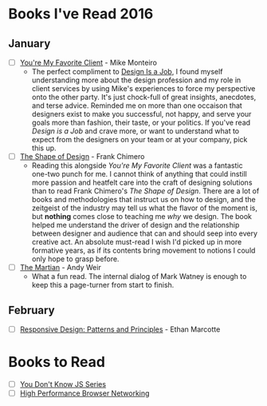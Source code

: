 # Books I've Read 2016

## January
- [ ] [You're My Favorite Client](http://abookapart.com/products/youre-my-favorite-client) - Mike Monteiro
  - The perfect compliment to [Design Is a Job](http://abookapart.com/products/design-is-a-job), I found myself understanding more about the design profession and my role in client services by using Mike's experiences to force my perspective onto the other party. It's just chock-full of great insights, anecdotes, and terse advice. Reminded me on more than one occaison that designers exist to make you successful, not happy, and serve your goals more than fashion, their taste, or your politics. If you've read _Design is a Job_ and crave more, or want to understand what to expect from the designers on your team or at your company, pick this up.
- [ ] [The Shape of Design](https://buyolympia.com/q/Item=frank-chimero-the-shape-of-design-paperback) - Frank Chimero
  - Reading this alongside _You're My Favorite Client_ was a fantastic one-two punch for me. I cannot think of anything that could instill more passion and heatfelt care into the craft of designing solutions than to read Frank Chimero's _The Shape of Design_. There are a lot of books and methodologies that instruct us on how to design, and the zeitgeist of the industry may tell us what the flavor of the moment is, but **nothing** comes close to teaching me _why_ we design. The book helped me understand the driver of design and the relationship between designer and audience that can and should seep into every creative act.  An absolute must-read I wish I'd picked up in more formative years, as if its contents bring movement to notions I could only hope to grasp before.
- [ ] [The Martian](http://www.amazon.com/Martian-Andy-Weir/dp/0553418025) - Andy Weir
  - What a fun read. The internal dialog of Mark Watney is enough to keep this a page-turner from start to finish.

## February
- [ ] [Responsive Design: Patterns and Principles](http://abookapart.com/products/responsive-design-patterns-principles) - Ethan Marcotte

# Books to Read
- [ ] [You Don't Know JS Series](https://github.com/getify/You-Dont-Know-JS)
- [ ] [High Performance Browser Networking](http://chimera.labs.oreilly.com/books/1230000000545/index.html)

